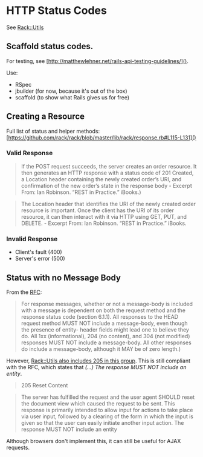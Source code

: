 # HTTP Status Codes

See [Rack::Utils](https://github.com/rack/rack/blob/master/lib/rack/utils.rb#L542-L601)

## Scaffold status codes.

For testing, see [http://matthewlehner.net/rails-api-testing-guidelines/]().

Use:

  * RSpec
  * jbuilder (for now, because it's out of the box)
  * scaffold (to show what Rails gives us for free)


## Creating a Resource

Full list of status and helper methods: [https://github.com/rack/rack/blob/master/lib/rack/response.rb#L115-L131]()


### Valid Response

> If the POST request succeeds, the server creates an order resource. It then generates an HTTP response with a status code of 201 Created, a Location header containing the newly created order’s URI, and confirmation of the new order’s state in the response body - Excerpt From: Ian Robinson. “REST in Practice.” iBooks.)

> The Location header that identifies the URI of the newly created order resource is important. Once the client has the URI of its order resource, it can then interact with it via HTTP using GET, PUT, and DELETE. - Excerpt From: Ian Robinson. “REST in Practice.” iBooks.


### Invalid Response

* Client's fault (400)
* Server's error (500)


## Status with no Message Body

From the [RFC](http://www.ietf.org/rfc/rfc2616.txt): 

> For response messages, whether or not a message-body is included with a message is dependent on both the request method and the response status code (section 6.1.1). All responses to the HEAD request method MUST NOT include a message-body, even though the presence of entity- header fields might lead one to believe they do. All 1xx (informational), 204 (no content), and 304 (not modified) responses MUST NOT include a message-body. All other responses do include a message-body, although it MAY be of zero length.)

However, [Rack::Utils also includes 205 in this group](https://github.com/rack/rack/blob/master/lib/rack/utils.rb#L604). This is still compliant with the RFC, which states that *(...) The response MUST NOT include an entity*.

> 205 Reset Content

>   The server has fulfilled the request and the user agent SHOULD reset
>   the document view which caused the request to be sent. This response
>   is primarily intended to allow input for actions to take place via
>   user input, followed by a clearing of the form in which the input is
>   given so that the user can easily initiate another input action. The
>   response MUST NOT include an entity

Although browsers don't implement this, it can still be useful for AJAX requests.
